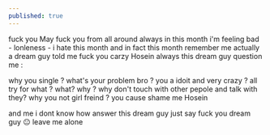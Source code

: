 ```yaml
---
published: true
---
```

fuck you  May fuck you from all around 
always in this month i'm feeling bad - lonleness - i hate this month and in fact this month remember me actually a dream guy told me fuck you carzy Hosein 
always this dream guy question me :


why you single ? what's your problem bro ? you a idoit and very crazy ? all try for what ? what? why ? why don't touch with other pepole and talk with they? why you not girl freind ? you cause shame me Hosein 

and me i dont know how answer this dream guy just say fuck you dream guy 😐 leave me alone
